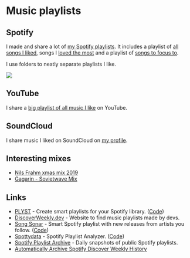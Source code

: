 # Music playlists

## Spotify

I made and share a lot of [my Spotify playlists](https://open.spotify.com/user/nikitavoloboev). It includes a playlist of [all songs I liked](https://open.spotify.com/playlist/0ERn0U4qZIKC8Dy7RrMMsn?si=TAzeKp_KT0yEycMrjt6IcA), songs I [loved the most](https://open.spotify.com/playlist/2N82DnDsPGMnpJhN8sVFJu?si=0dHcV0nIT_2JPii-htjlAA) and a playlist of [songs to focus to](https://open.spotify.com/playlist/0ESjwZeTcHOWzY3FYO5zs5?si=kzUDV8RQQjifiMx6YrISPg).

I use folders to neatly separate playlists I like.

![](https://i.imgur.com/81cJDxg.jpg)

## YouTube

I share a [big playlist of all music I like](https://www.youtube.com/playlist?list=PL0nGxteCFLXYA1fsLmlWzY0Tyoo3c7tF-) on YouTube.

## SoundCloud

I share music I liked on SoundCloud on [my profile](https://soundcloud.com/nikitavoloboev).

## Interesting mixes

- [Nils Frahm xmas mix 2019](https://www.mixcloud.com/nilsoliver5/nils-frahm-xmas-mix-2019/)
- [Gagarin - Sovietwave Mix](https://www.youtube.com/watch?v=o2mD5hv0eMc)

## Links

- [PLYST](https://plylst.app/) - Create smart playlists for your Spotify library. ([Code](https://github.com/Shpigford/plylst))
- [DiscoverWeekly.dev](https://discoverweekly.dev/) - Website to find music playlists made by devs.
- [Song Sonar](https://songsonar.rocks/) - Smart Spotify playlist with new releases from artists you follow. ([Code](https://github.com/raffomania/songsonar))
- [Spottydata](https://www.spottydata.com/) - Spotify Playlist Analyzer. ([Code](https://github.com/NLeRoy917/spottydata))
- [Spotify Playlist Archive](https://github.com/mackorone/spotify-playlist-archive) - Daily snapshots of public Spotify playlists.
- [Automatically Archive Spotify Discover Weekly History](https://rile.yt/rediscover)
